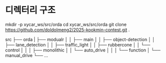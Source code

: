디렉터리 구조
=
mkdir -p xycar_ws/src/orda
cd xycar_ws/src/orda
git clone https://github.com/doldolmeng2/2025-kookmin-contest.git .



src
├── orda
|    ├── modualr
│    │    ├── main
│    │    ├── object-detection
│    │    ├── lane_detection
│    │    ├── traffic_light
│    │    ├── rubbercone
│    │    └── control
│    │
│    ├── monolithic
│    │    └── auto_drive
│    │
│    └── function
│         └── manual_drive
└── ...
